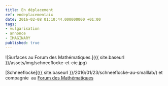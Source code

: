 ```yaml
---
title: En déplacement
ref: endeplacementaix
date: 2016-02-08 01:10:44.000000000 +01:00
tags:
- vulgarisation
- annonce
- IMAGINARY
published: true
---
```


![Surfaces au Forum des Mathématiques.]({{ site.baseurl }}/assets/img/schneeflocke-et-cie.jpg)

[Schneeflocke]({{ site.baseurl }}/2016/01/23/schneeflocke-au-smalllab/)
et compagnie  au [Forum des
Mathématiques](http://www.matheopolis.fr/MPT/crbst_28.html)

